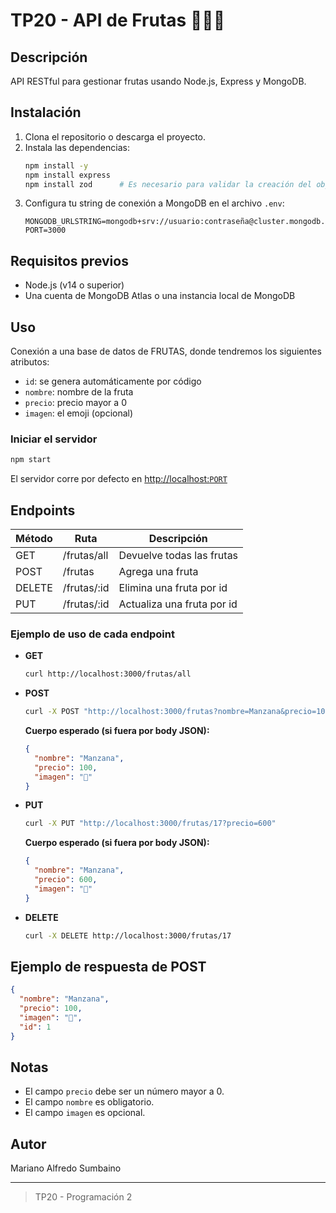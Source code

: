 # TP20 - API de Frutas 🍎🍌🍇

## Descripción
API RESTful para gestionar frutas usando Node.js, Express y MongoDB.

## Instalación

1. Clona el repositorio o descarga el proyecto.
2. Instala las dependencias:
   ```bash
   npm install -y
   npm install express
   npm install zod      # Es necesario para validar la creación del objeto
   ```
3. Configura tu string de conexión a MongoDB en el archivo `.env`:
   ```env
   MONGODB_URLSTRING=mongodb+srv://usuario:contraseña@cluster.mongodb.net/
   PORT=3000
   ```

## Requisitos previos
- Node.js (v14 o superior)
- Una cuenta de MongoDB Atlas o una instancia local de MongoDB

## Uso
Conexión a una base de datos de FRUTAS, donde tendremos los siguientes atributos:
- `id`: se genera automáticamente por código
- `nombre`: nombre de la fruta
- `precio`: precio mayor a 0
- `imagen`: el emoji (opcional)

### Iniciar el servidor
```bash
npm start
```
El servidor corre por defecto en [http://localhost:`PORT`](http://localhost:`PORT`)

## Endpoints

| Método | Ruta                        | Descripción                                 |
|--------|-----------------------------|---------------------------------------------|
| GET    | /frutas/all                 | Devuelve todas las frutas                   |
| POST   | /frutas                     | Agrega una fruta                            |
| DELETE | /frutas/:id                 | Elimina una fruta por id                    |
| PUT    | /frutas/:id                 | Actualiza una fruta por id                  |

### Ejemplo de uso de cada endpoint

- **GET**
  ```bash
  curl http://localhost:3000/frutas/all
  ```

- **POST**
  ```bash
  curl -X POST "http://localhost:3000/frutas?nombre=Manzana&precio=100&imagen=🍎"
  ```
  **Cuerpo esperado (si fuera por body JSON):**
  ```json
  {
    "nombre": "Manzana",
    "precio": 100,
    "imagen": "🍎"
  }
  ```

- **PUT**
  ```bash
  curl -X PUT "http://localhost:3000/frutas/17?precio=600"
  ```
  **Cuerpo esperado (si fuera por body JSON):**
  ```json
  {
    "nombre": "Manzana",
    "precio": 600,
    "imagen": "🍎"
  }
  ```

- **DELETE**
  ```bash
  curl -X DELETE http://localhost:3000/frutas/17
  ```

## Ejemplo de respuesta de POST
```json
{
  "nombre": "Manzana",
  "precio": 100,
  "imagen": "🍎",
  "id": 1
}
```

## Notas
- El campo `precio` debe ser un número mayor a 0.
- El campo `nombre` es obligatorio.
- El campo `imagen` es opcional.

## Autor
Mariano Alfredo Sumbaino

---
> TP20 - Programación 2